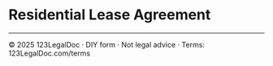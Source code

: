 # Residential Lease Agreement

---

© 2025 123LegalDoc · DIY form · Not legal advice · Terms: 123LegalDoc.com/terms

